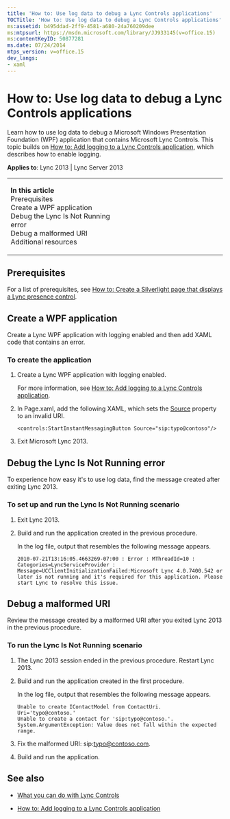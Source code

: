 ```yaml
---
title: 'How to: Use log data to debug a Lync Controls applications'
TOCTitle: 'How to: Use log data to debug a Lync Controls applications'
ms:assetid: b495ddad-2ff9-4581-a680-24a760209dee
ms:mtpsurl: https://msdn.microsoft.com/library/JJ933145(v=office.15)
ms:contentKeyID: 50877281
ms.date: 07/24/2014
mtps_version: v=office.15
dev_langs:
- xaml
---
```


# How to: Use log data to debug a Lync Controls applications

Learn how to use log data to debug a Microsoft Windows Presentation Foundation (WPF) application that contains Microsoft Lync Controls. This topic builds on [How to: Add logging to a Lync Controls application](how-to-add-logging-to-a-lync-controls-application.md), which describes how to enable logging.



**Applies to**: Lync 2013 | Lync Server 2013

<table>
<colgroup>
<col style="width: 50%" />
<col style="width: 50%" />
</colgroup>
<tbody>
<tr class="odd">
<td><p><strong>In this article</strong><br />
Prerequisites<br />
Create a WPF application<br />
Debug the Lync Is Not Running error<br />
Debug a malformed URI<br />
Additional resources</p></td>
<td><p></p>
<p></p></td>
</tr>
</tbody>
</table>

## Prerequisites

For a list of prerequisites, see [How to: Create a Silverlight page that displays a Lync presence control](how-to-create-a-silverlight-page-that-displays-a-lync-presence-control.md).

## Create a WPF application

Create a Lync WPF application with logging enabled and then add XAML code that contains an error.

### To create the application

1.  Create a Lync WPF application with logging enabled.
    
    For more information, see [How to: Add logging to a Lync Controls application](how-to-add-logging-to-a-lync-controls-application.md).

2.  In Page.xaml, add the following XAML, which sets the [Source](https://msdn.microsoft.com/library/hh363511\(v=office.15\)) property to an invalid URI.
    
    ```xaml
    <controls:StartInstantMessagingButton Source="sip:typo@contoso"/>
    ```

3.  Exit Microsoft Lync 2013.

## Debug the Lync Is Not Running error

To experience how easy it's to use log data, find the message created after exiting Lync 2013.

### To set up and run the Lync Is Not Running scenario

1.  Exit Lync 2013.

2.  Build and run the application created in the previous procedure.
    
    In the log file, output that resembles the following message appears.
    
        2010-07-21T13:16:05.4663269-07:00 : Error : MThreadId=10 : Categories=LyncServiceProvider : Message=UCClientInitializationFailed:Microsoft Lync 4.0.7400.542 or later is not running and it's required for this application. Please start Lync to resolve this issue.

## Debug a malformed URI

Review the message created by a malformed URI after you exited Lync 2013 in the previous procedure.

### To run the Lync Is Not Running scenario

1.  The Lync 2013 session ended in the previous procedure. Restart Lync 2013.

2.  Build and run the application created in the first procedure.
    
    In the log file, output that resembles the following message appears.
    
        Unable to create IContactModel from ContactUri.  Uri='typo@contoso.'
        Unable to create a contact for 'sip:typo@contoso.'. System.ArgumentException: Value does not fall within the expected range.

3.  Fix the malformed URI: sip:typo@contoso.com.

4.  Build and run the application.

## See also

  - [What you can do with Lync Controls](what-you-can-do-with-lync-controls.md)

  - [How to: Add logging to a Lync Controls application](how-to-add-logging-to-a-lync-controls-application.md)

